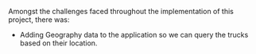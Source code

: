 Amongst the challenges faced throughout the implementation of this project, there was:

- Adding Geography data to the application so we can query the trucks based on their location.